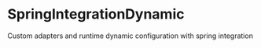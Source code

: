 # SpringIntegrationDynamic
Custom adapters and runtime dynamic configuration with spring integration
